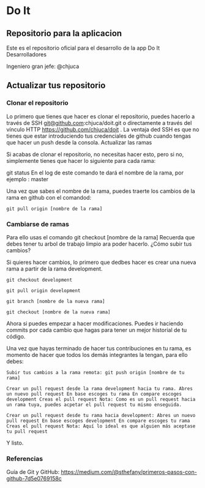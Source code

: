# Do It
## Repositorio para la aplicacion

Este es el repositorio oficial para el desarrollo de la app Do It
Desarrolladores

Ingeniero gran jefe: @chjuca

## Actualizar tus repositorio
### Clonar el repositorio

Lo primero que tienes que hacer es clonar el repositorio, puedes hacerlo a través de SSH git@github.com:chjuca/doit.git o directamente a través del vínculo HTTP https://github.com/chjuca/doit . La ventaja ded SSH es que no tienes que estar introduciendo tus credenciales de github cuando tengas que hacer un push desde la consola.
Actualizar las ramas

Si acabas de clonar el repositorio, no necesitas hacer esto, pero si no, simplemente tienes que hacer lo siguiente para cada rama:

git status En el log de este comando te dará el nombre de la rama, por ejemplo : master

Una vez que sabes el nombre de la rama, puedes traerte los cambios de la rama en github con el comandod: 

    git pull origin [nombre de la rama]
    
### Cambiarse de ramas

Para ello usas el comando git checkout [nombre de la rama] Recuerda que debes tener tu arbol de trabajo limpio ara poder hacerlo.
¿Cómo subir tus cambios?

Si quieres hacer cambios, lo primero que dedbes hacer es crear una nueva rama a partir de la rama development.

    git checkout development

    git pull origin development

    git branch [nombre de la nueva rama]
    
    git checkout [nombre de la nueva rama]

Ahora si puedes empezar a hacer modificaciones. Puedes ir haciendo commits por cada cambio que hagas para tener un mejor historial de tu código.

Una vez que hayas terminado de hacer tus contribuciones en tu rama, es momento de hacer que todos los demás integrantes la tengan, para ello debes:

    Subir tus cambios a la rama remota: git push origin [nombre de tu rama]

    Crear un pull request desde la rama development hacia tu rama. Abres un nuevo pull request En base escoges tu rama En compare escoges development Creas el pull request Nota: Como es un pull request hacia un rama tuya, puedes acpetar el pull request tu mismo enseguida.

    Crear un pull request desde tu rama hacia development: Abres un nuevo pull request En base escoges development En compare escoges tu rama Creas el pull request Nota: Aquí lo ideal es que alguien más aceptase tu pull request

Y listo.
### Referencias

Guía de Git y GitHub: https://medium.com/@sthefany/primeros-pasos-con-github-7d5e0769158c
